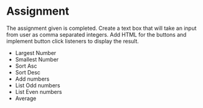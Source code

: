 # Assignment
The assignment given is completed.
Create a text box that will take an input from user as comma separated integers. 
Add HTML for the buttons and implement button click listeners to display the result.
- Largest Number
- Smallest Number
- Sort Asc
- Sort Desc
- Add numbers
- List Odd numbers
- List Even numbers
- Average
